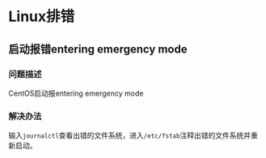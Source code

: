 # Linux排错
## 启动报错entering emergency mode
### 问题描述
CentOS启动报entering emergency mode
### 解决办法
输入`journalctl`查看出错的文件系统，进入`/etc/fstab`注释出错的文件系统并重新启动。